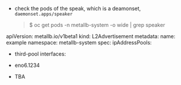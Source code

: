 - check the pods of the speak, which is a deamonset, `daemonset.apps/speaker`
  > $ oc get pods -n metallb-system -o wide | grep speaker
  >

apiVersion: metallb.io/v1beta1
kind: L2Advertisement
metadata:
  name: example
  namespace: metallb-system
spec:
  ipAddressPools:
  - third-pool
  interfaces:
  - eno6.1234

- TBA
